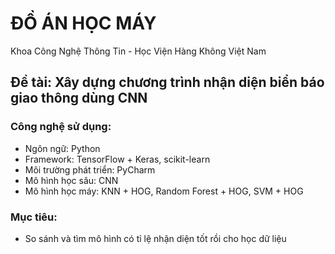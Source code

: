 # ĐỒ ÁN HỌC MÁY

Khoa Công Nghệ Thông Tin - Học Viện Hàng Không Việt Nam

## Đề tài: Xây dựng chương trình nhận diện biển báo giao thông dùng CNN

### Công nghệ sử dụng:
- Ngôn ngữ: Python
- Framework: TensorFlow + Keras, scikit-learn
- Môi trường phát triển: PyCharm
- Mô hình học sâu: CNN
- Mô hình học máy: KNN + HOG, Random Forest + HOG, SVM + HOG

### Mục tiêu:
- So sánh và tìm mô hình có tỉ lệ nhận diện tốt rồi cho học dữ liệu
